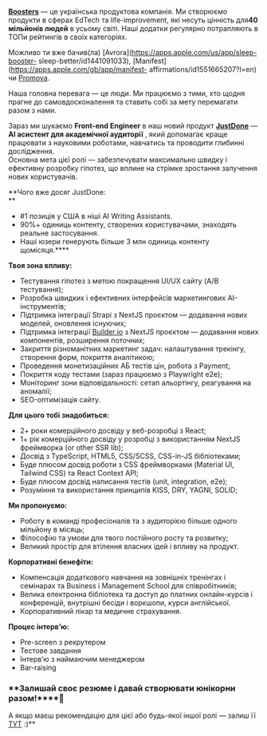 [**Boosters**](https://boosters.team/) — це українська продуктова компанія. Ми
створюємо продукти в сферах EdTech та life-improvement, які несуть цінність
для**40 мільйонів людей** в усьому світі. Наші додатки регулярно потрапляють в
ТОПи рейтингів в своїх категоріях.

Можливо ти вже бачив(ла) [Avrora](https://apps.apple.com/us/app/sleep-booster-
sleep-better/id1441091033), [Manifest](https://apps.apple.com/gb/app/manifest-
affirmations/id1551665207?l=en) чи [Promova](http://promova.com/).

Наша головна перевага — це люди. Ми працюємо з тими, хто щодня прагне до
самовдосконалення та ставить собі за мету перемагати разом з нами.

Зараз ми шукаємо **Front-end Engineer** в наш новий продукт
[**JustDone**](https://justdone.ai/) — **AI асистент для академічної
аудиторії** , який допомагає краще працювати з науковими роботами, навчатись
та проводити глибинні дослідження.  
Основна мета цієї ролі — забезпечувати максимально швидку і ефективну розробку
гіпотез, що вплине на стрімке зростання залучення нових користувачів.

**Чого вже досяг JustDone:  
**

  * #1 позиція у США в ніші AI Writing Assistants.
  * 90%+ одиниць контенту, створених користувачами, знаходять реальне застосування.
  * Наші юзери генерують більше 3 млн одиниць контенту щомісяця.****

**Твоя зона впливу:**

  * Тестування гіпотез з метою покращення UI/UX сайту (A/B тестування);
  * Розробка швидких і ефективних інтерфейсів маркетингових AI-інструментів;
  * Підтримка інтеграції Strapi з NextJS проєктом — додавання нових моделей, оновлення існуючих;
  * Підтримка інтеграції [Builder.io](http://Builder.io) з NextJS проєктом — додавання нових компонентів, розширення поточних;
  * Закриття різноманітних маркетинг задач: налаштування трекінгу, створення форм, покриття аналітикою;
  * Проведення монетизаційних АБ тестів цін, робота з Payment;
  * Покриття коду тестами (зараз працюємо з Playwright e2e);
  * Моніторинг зони відповідальності: сетап альортінгу, реагування на аномалії;
  * SEO-оптимізація сайту.

**Для цього тобі знадобиться:**

  * 2+ роки комерційного досвіду у веб-розробці з React;
  * 1+ рік комерційного досвіду у розробці з використанням NextJS фреймворка (or other SSR lib);
  * Досвід з TypeScript, HTML5, CSS/SCSS, CSS-in-JS бібліотеками;
  * Буде плюсом досвід роботи з CSS фреймворками (Material UI, Tailwind CSS) та React Context API;
  * Буде плюсом досвід написання тестів (unit, integration, e2e);
  * Розуміння та використання принципів KISS, DRY, YAGNI, SOLID;

**Ми пропонуємо:**

  * Роботу в команді професіоналів та з аудиторією більше одного мільйону в місяць;
  * Філософію та умови для твого постійного росту та розвитку;
  * Великий простір для втілення власних ідей і впливу на продукт.

**Корпоративні бенефіти:**

  * Компенсація додаткового навчання на зовнішніх тренінгах і семінарах та Business і Management School для співробітників;
  * Велика електронна бібліотека та доступ до платних онлайн-курсів і конференцій, внутрішні бесіди і воркшопи, курси англійської.
  * Корпоративний лікар та медичне страхування.

**Процес інтервʼю:**

  * Pre-screen з рекрутером
  * Тестове завдання
  * Інтервʼю з наймаючим менеджером
  * Bar-raising

### **Залишай своє резюме і давай створювати юнікорни разом!****🦄  
  
А якщо маєш рекомендацію для цієї або будь-якої іншої ролі — залиш її
[ТУТ](https://forms.gle/tTKzURmM88M8C3oE7) :)**